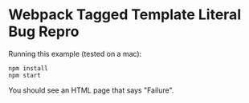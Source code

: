 # Webpack Tagged Template Literal Bug Repro

Running this example (tested on a mac):

    npm install
    npm start

You should see an HTML page that says "Failure".
